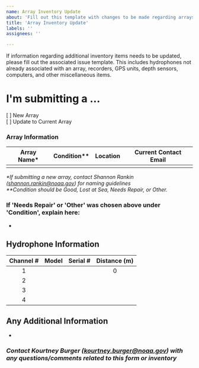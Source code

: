 ```yaml
---
name: Array Inventory Update
about: 'Fill out this template with changes to be made regarding arrays. '
title: 'Array Inventory Update'
labels: ''
assignees: ''

---
```

If information regarding additional inventory items needs to be updated, please fill out the associated issue template. This includes hydrophones not already associated with an array, recorders, GPS units, depth sensors, computers, and other miscellaneous items.

<!-- Switch between 'Write' and 'Preview' tabs above to see how your issue will be formatted -->
# **I'm submitting a …** <!--  (check one with "x") -->
[ ] New Array  
[ ] Update to Current Array

### **Array Information**
| Array Name* | Condition**  | Location | Current Contact Email |
|-------------|--------------|----------|-----------------------|
|             |              |          |                       |    
  
<!-- The following two lines could be comments? -->  
_*If submitting a new array, contact Shannon Rankin (shannon.rankin@noaa.gov) for naming guidelines_  
_**Condition should be Good, Lost at Sea, Needs Repair, or Other._ 

### **If 'Needs Repair' or 'Other' was chosen above under 'Condition', explain here:**  
<!-- Please explain exactly what is wrong with the array and what needs to be done to fix it -->
- 

## Hydrophone Information  
<!-- Fill in this table with all the necessary information regarding the hydrophones connected to the array. Only leave a cell blank if the information is unknown, if it is not applicable put NA. -->
| Channel # | Model | Serial # | Distance (m) |
|:---------:|:-----:|:--------:|:------------:|
|     1     |       |          |       0      |
|     2     |       |          |              |
|     3     |       |          |              |
|     4     |       |          |              |
<!-- Channel # is the associated channel that each hydrophone is plugged into on the recorder -->
<!-- Model should be HTI-96-MIN, HTI-92-WB, or HTI-99-HF. If you are unsure of the hydrophone model on current arrays, leave blank. Do not leave blank for new arrays. -->
<!-- Serial numbers are listed on the side of the hydrophones in white numbers -->
<!-- Distance (m) refers to the distance between that hydrophone and the first one. --> 

## Any Additional Information
<!-- Please explain any additional information/details related to the array and associated parts -->  
- 

### *Contact Kourtney Burger (kourtney.burger@noaa.gov) with any questions/comments related to this form or inventory*
